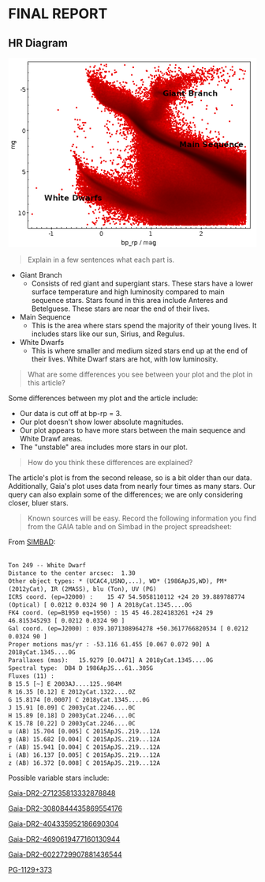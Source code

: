 # FINAL REPORT

## HR Diagram

![](hr-plot-labeled.png)

> Explain in a few sentences what each part is.

 - Giant Branch
   - Consists of red giant and supergiant stars. These stars have a lower surface temperature and high luminosity compared to main sequence stars. Stars found in this area include Anteres and Betelguese. These stars are near the end of their lives.
 - Main Sequence
   - This is the area where stars spend the majority of their young lives. It includes stars like our sun, Sirius, and Regulus.
 - White Dwarfs
   - This is where smaller and medium sized stars end up at the end of their lives. White Dwarf stars are hot, with low luminosity.

> What are some differences you see between your plot and the plot in this article?

Some differences between my plot and the article include:
 - Our data is cut off at bp-rp = 3.
 - Our plot doesn't show lower absolute magnitudes.
 - Our plot appears to have more stars between the main sequence and White Drawf areas.
 - The "unstable" area includes more stars in our plot.

> How do you think these differences are explained?

The article's plot is from the second release, so is a bit older than our data.
Additionally, Gaia's plot uses data from nearly four times as many stars. Our
query can also explain some of the differences; we are only considering closer,
bluer stars.

> Known sources will be easy. Record the following information you find from the GAIA
> table and on Simbad in the project spreadsheet: 



From [SIMBAD](http://simbad.u-strasbg.fr/simbad/sim-coo?Coord=236.97684844661572+24.344686959296244&CooFrame=FK5&CooEpoch=2000&CooEqui=2000&CooDefinedFrames=none&Radius=2&Radius.unit=arcmin&submit=submit+query&CoordList=):

```

Ton 249 -- White Dwarf
Distance to the center arcsec:	1.30
Other object types:	* (UCAC4,USNO,...), WD* (1986ApJS,WD), PM* (2012yCat), IR (2MASS), blu (Ton), UV (PG)
ICRS coord. (ep=J2000) :	15 47 54.5058110112 +24 20 39.889788774 (Optical) [ 0.0212 0.0324 90 ] A 2018yCat.1345....0G
FK4 coord. (ep=B1950 eq=1950) :	15 45 46.2824183261 +24 29 46.815345293 [ 0.0212 0.0324 90 ]
Gal coord. (ep=J2000) :	039.1071308964278 +50.3617766820534 [ 0.0212 0.0324 90 ]
Proper motions mas/yr :	-53.116 61.455 [0.067 0.072 90] A 2018yCat.1345....0G
Parallaxes (mas):	15.9279 [0.0471] A 2018yCat.1345....0G
Spectral type:	DB4 D 1986ApJS...61..305G
Fluxes (11) :	
B 15.5 [~] E 2003AJ....125..984M
R 16.35 [0.12] E 2012yCat.1322....0Z
G 15.8174 [0.0007] C 2018yCat.1345....0G
J 15.91 [0.09] C 2003yCat.2246....0C
H 15.89 [0.18] D 2003yCat.2246....0C
K 15.78 [0.22] D 2003yCat.2246....0C
u (AB) 15.704 [0.005] C 2015ApJS..219...12A
g (AB) 15.682 [0.004] C 2015ApJS..219...12A
r (AB) 15.941 [0.004] C 2015ApJS..219...12A
i (AB) 16.137 [0.005] C 2015ApJS..219...12A
z (AB) 16.372 [0.008] C 2015ApJS..219...12A

```

Possible variable stars include:

[Gaia-DR2-271235813332878848]([Gaia-DR2-271235813332878848.png)

[Gaia-DR2-3080844435869554176](Gaia-DR2-3080844435869554176.png)

[Gaia-DR2-404335952186690304](Gaia-DR2-404335952186690304.png)

[Gaia-DR2-4690619477160130944](Gaia-DR2-4690619477160130944.png)

[Gaia-DR2-6022729907881436544](Gaia-DR2-6022729907881436544.png)

[PG-1129+373](PG-1129+373.png)